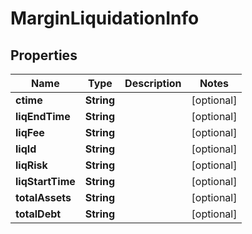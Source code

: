 

# MarginLiquidationInfo


## Properties

| Name | Type | Description | Notes |
|------------ | ------------- | ------------- | -------------|
|**ctime** | **String** |  |  [optional] |
|**liqEndTime** | **String** |  |  [optional] |
|**liqFee** | **String** |  |  [optional] |
|**liqId** | **String** |  |  [optional] |
|**liqRisk** | **String** |  |  [optional] |
|**liqStartTime** | **String** |  |  [optional] |
|**totalAssets** | **String** |  |  [optional] |
|**totalDebt** | **String** |  |  [optional] |



